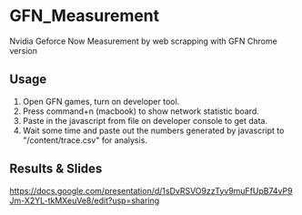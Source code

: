 # GFN_Measurement
Nvidia Geforce Now Measurement by web scrapping with GFN Chrome version

## Usage
1. Open GFN games, turn on developer tool.
2. Press command+n (macbook) to show network statistic board.
3. Paste in the javascript from file on developer console to get data.
4. Wait some time and paste out the numbers generated by javascript to "/content/trace.csv" for analysis.

## Results & Slides
https://docs.google.com/presentation/d/1sDvRSVO9zzTyv9muFfUpB74vP9Jm-X2YL-tkMXeuVe8/edit?usp=sharing
